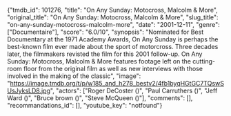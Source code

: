 {"tmdb_id": 101276, "title": "On Any Sunday: Motocross, Malcolm & More", "original_title": "On Any Sunday: Motocross, Malcolm & More", "slug_title": "on-any-sunday-motocross-malcolm-more", "date": "2001-12-11", "genre": ["Documentaire"], "score": "6.0/10", "synopsis": "Nominated for Best Documentary at the 1971 Academy Awards, On Any Sunday is perhaps the best-known film ever made about the sport of motorcross. Three decades later, the filmmakers revisted the film for this 2001 follow-up. On Any Sunday: Motocross, Malcolm &amp; More features footage left on the cutting-room floor from the original film as well as new interviews with those involved in the making of the classic", "image": "https://image.tmdb.org/t/p/w185_and_h278_bestv2/4fb1byqHGtGC7TQswSUsJyksLD8.jpg", "actors": ["Roger DeCoster ()", "Paul Carruthers ()", "Jeff Ward ()", "Bruce brown ()", "Steve McQueen ()"], "comments": [], "recommandations_id": [], "youtube_key": "notfound"}